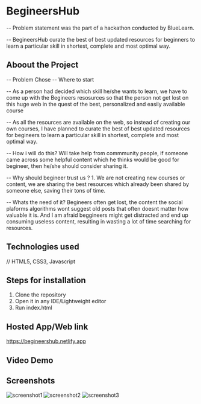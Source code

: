 # BegineersHub

-- Problem statement was the part of a hackathon conducted by BlueLearn.

-- BegineersHub curate the best of best updated resources for beginners to learn a particular skill in shortest, complete and most optimal way.

## Aboout the Project

-- Problem Chose -- Where to start

-- As a person had decided which skill he/she wants to learn, we have to come up with the Begineers resosurces so that the person not get lost on this huge web in the quest of the best, personalized and easily available course

-- As all the resources are available on the web, so instead of creating our own courses, I have planned to curate the best of best updated resources for begineers to learn a particular skill in shortest, complete and most optimal way.

-- How i will do this? Will take help from commmunity people, if someone came across some helpful content which he thinks would be good for begineer, then he/she should consider sharing it.

-- Why should begineer trust us ? 1. We are not creating new courses or content, we are sharing the best resources which already been shared by someone else, saving their tons of time.

-- Whats the need of it? Begineers often get lost, the content the social plaforms algorithms wont suggest old posts that often doesnt matter how valuable it is. And I am afraid beggineers might get distracted and end up consuming useless content, resulting in wasting a lot of time searching for resources.

## Technologies used

// HTML5, CSS3, Javascript

## Steps for installation

1. Clone the repository
2. Open it in any IDE/Lightweight editor
3. Run index.html

## Hosted App/Web link

https://begineershub.netlify.app

## Video Demo

## Screenshots

![screenshot1](images/screenshot1.jpg?raw=true "First Look")
![screenshot2](images/screenshot2.jpg?raw=true "Search Dropdown")
![screenshot3](images/screenshot3.jpg?raw=true "After search")
